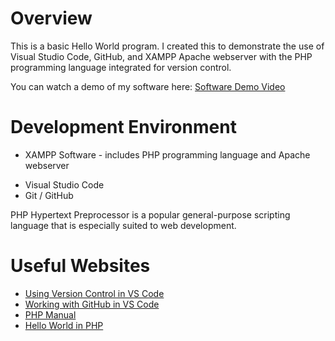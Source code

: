 # Overview

This is a basic Hello World program. I created this to demonstrate the use of Visual Studio Code, GitHub, and XAMPP Apache webserver with the PHP programming language integrated for version control.

You can watch a demo of my software here:
[Software Demo Video](https://youtu.be/kxWSdb30pGc)

# Development Environment

- XAMPP Software - includes PHP programming language and Apache webserver

* Visual Studio Code
* Git / GitHub

PHP Hypertext Preprocessor is a popular general-purpose scripting language that is especially suited to web development.

# Useful Websites

- [Using Version Control in VS Code](https://code.visualstudio.com/docs/editor/versioncontrol)
- [Working with GitHub in VS Code](https://code.visualstudio.com/docs/editor/github)
- [PHP Manual](https://www.php.net/manual/en/)
- [Hello World in PHP](https://www.simplilearn.com/tutorials/php-tutorial/hello-world-in-php#php_syntax)
